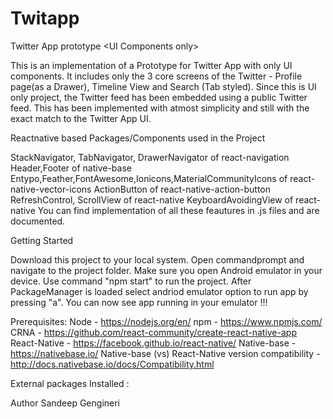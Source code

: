 # Twitapp
Twitter App prototype &lt;UI Components only>

This is an implementation of a Prototype for Twitter App with only UI components. It includes only the 3 core screens of the Twitter - Profile page(as a Drawer), Timeline View and Search (Tab styled). Since this is UI only project, the Twitter feed has been embedded using a public Twitter feed. This has been implemented with atmost simplicity and still with the exact match to the Twitter App UI.

Reactnative based Packages/Components used in the Project

StackNavigator, TabNavigator, DrawerNavigator of react-navigation
Header,Footer of native-base
Entypo,Feather,FontAwesome,Ionicons,MaterialCommunityIcons of react-native-vector-icons
ActionButton of react-native-action-button
RefreshControl, ScrollView of react-native
KeyboardAvoidingView of react-native
You can find implementation of all these feautures in .js files and are documented.

Getting Started

Download this project to your local system. Open commandprompt and navigate to the project folder. Make sure you open Android emulator in your device. Use command "npm start" to run the project. After PackageManager is loaded select andriod emulator option to run app by pressing "a". You can now see app running in your emulator !!!

Prerequisites:
Node - https://nodejs.org/en/
npm - https://www.npmjs.com/
CRNA - https://github.com/react-community/create-react-native-app
React-Native - https://facebook.github.io/react-native/
Native-base - https://nativebase.io/
Native-base (vs) React-Native version compatibility - http://docs.nativebase.io/docs/Compatibility.html

External packages Installed :


  
Author
Sandeep Gengineri
